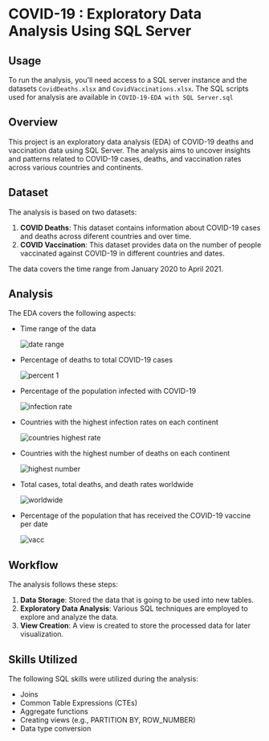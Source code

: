 # COVID-19 : Exploratory Data Analysis Using SQL Server

## Usage
To run the analysis, you'll need access to a SQL server instance and the datasets `CovidDeaths.xlsx` and `CovidVaccinations.xlsx`. The SQL scripts used for analysis are available in `COVID-19-EDA with SQL Server.sql`

## Overview
This project is an exploratory data analysis (EDA) of COVID-19 deaths and vaccination data using SQL Server. The analysis aims to uncover insights and patterns related to COVID-19 cases, deaths, and vaccination rates across various countries and continents.

## Dataset
The analysis is based on two datasets:

1. **COVID Deaths**: This dataset contains information about COVID-19 cases and deaths across diferent countries and over time.
2. **COVID Vaccination**: This dataset provides data on the number of people vaccinated against COVID-19 in different countries and dates.

The data covers the time range from January 2020 to April 2021.

## Analysis
The EDA covers the following aspects:

- Time range of the data

  ![date range](https://github.com/afrisiringo/Covid19Deaths-ExlporatoryDataAnalysis/assets/151942031/d484a1f3-ca63-4803-80a2-c8ec379d601a)
  
- Percentage of deaths to total COVID-19 cases

  ![percent 1](https://github.com/afrisiringo/Covid19Deaths-ExlporatoryDataAnalysis/assets/151942031/cb1eab19-702c-4484-8a91-310fc4f1b41e)

- Percentage of the population infected with COVID-19

  ![infection rate](https://github.com/afrisiringo/Covid19Deaths-ExlporatoryDataAnalysis/assets/151942031/4dae653a-3c26-4a64-8b6a-576fbe3cb357)

- Countries with the highest infection rates on each continent

  ![countries highest rate](https://github.com/afrisiringo/Covid19Deaths-ExlporatoryDataAnalysis/assets/151942031/885d0432-4919-421d-9858-ce87a64b203c)
  
- Countries with the highest number of deaths on each continent

  ![highest number](https://github.com/afrisiringo/Covid19Deaths-ExlporatoryDataAnalysis/assets/151942031/e95d3508-223c-4008-b68b-b218bcdd3b26)

- Total cases, total deaths, and death rates worldwide

  ![worldwide](https://github.com/afrisiringo/Covid19Deaths-ExlporatoryDataAnalysis/assets/151942031/2a641924-abb2-4942-a92c-9ad23b3ea98c)

- Percentage of the population that has received the COVID-19 vaccine per date
  
  ![vacc](https://github.com/afrisiringo/Covid19Deaths-ExlporatoryDataAnalysis/assets/151942031/fe30a3b1-5f68-48cc-9605-07effa7804cc)

## Workflow
The analysis follows these steps:

1. **Data Storage**: Stored the data that is going to be used into new tables.
2. **Exploratory Data Analysis**: Various SQL techniques are employed to explore and analyze the data.
3. **View Creation**: A view is created to store the processed data for later visualization.

## Skills Utilized
The following SQL skills were utilized during the analysis:

- Joins
- Common Table Expressions (CTEs)
- Aggregate functions 
- Creating views (e.g., PARTITION BY, ROW_NUMBER)
- Data type conversion



